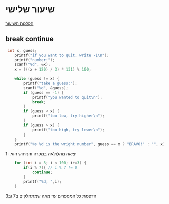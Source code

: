 # שיעור שלישי

[הקלטת השיעור](https://us06web.zoom.us/rec/share/XGdT5XoNeKPyLQHTcpRlhYf_2w9-QyrPcK36nSFLTSQ0o_LnlyIGtD8vSJQrdFnd._ZGjvKc3k7o7zXMq)

## break continue

```c
 int x, guess;
    printf("if you want to quit, write -1\n");
    printf("number:");
    scanf("%d", &x);
    x = (((x + 120) / 3) * 131) % 100;

    while (guess != x) {
        printf("take a guess:");
        scanf("%d", &guess);
        if (guess == -1) {
            printf("you wanted to quit\n");
            break;
        }
        if (guess < x) {
            printf("too low, try higher\n");
        }
        if (guess > x) {
            printf("too high, try lower\n");
        }
    }
    printf("%s %d is the wright number", guess == x ? "BRAVO!" : "", x);
```
יציאה מהלולאה במקרה והניחוש הוא -1
```c
    for (int i = 3; i < 100; i+=3) {
        if(i % 7){ // i % 7 != 0
            continue;
        }
        printf("%d, ",i);
    }
```

הדפסת כל המספרים עד מאה שמתחלקים ב7 וב3 
